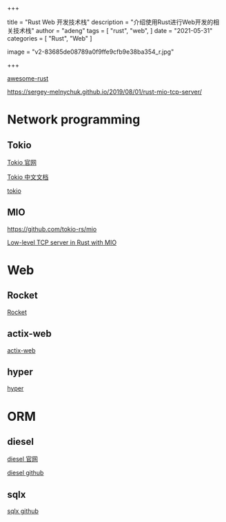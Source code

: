 +++

title = "Rust Web 开发技术栈"
description = "介绍使用Rust进行Web开发的相关技术栈"
author = "adeng"
tags = [
    "rust",
    "web",
]
date = "2021-05-31"
categories = [
    "Rust", "Web"
]

image = "v2-83685de08789a0f9ffe9cfb9e38ba354_r.jpg"



+++





[awesome-rust](https://github.com/rust-unofficial/awesome-rust)







https://sergey-melnychuk.github.io/2019/08/01/rust-mio-tcp-server/





# Network programming

## Tokio

[Tokio 官网](https://tokio.rs/)

[Tokio 中文文档](https://tokio-zh.github.io/document/)

[tokio](https://github.com/tokio-rs/tokio)





## MIO

https://github.com/tokio-rs/mio



[Low-level TCP server in Rust with MIO](https://sergey-melnychuk.github.io/2019/08/01/rust-mio-tcp-server/)



# Web



## Rocket

[Rocket](https://github.com/SergioBenitez/Rocket)



## actix-web

[actix-web](https://github.com/actix/actix-web)



## hyper

[hyper](https://github.com/hyperium/hyper)







# ORM



## diesel

[diesel 官网](https://diesel.rs/)

[diesel github](https://github.com/diesel-rs/diesel)





## sqlx

[sqlx github](https://github.com/launchbadge/sqlx)

